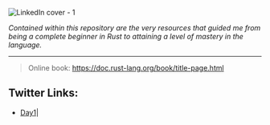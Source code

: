 ![LinkedIn cover - 1](https://github.com/edsondsouza/rust-crash-course/assets/93525771/5d8125d5-6268-478e-8ce5-1aec7d8e336e)

_Contained within this repository are the very resources that guided me from being a complete beginner in Rust to attaining a level of mastery in the language._

---
> Online book: https://doc.rust-lang.org/book/title-page.html

## Twitter Links: 
- [Day1](https://twitter.com/edsondsouza/status/1685876534375231489?s=20)|


